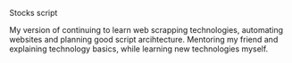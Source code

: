 Stocks script

My version of continuing to learn web scrapping technologies, automating websites and planning good script arcihtecture.
Mentoring my friend and explaining technology basics, while learning new technologies myself.
